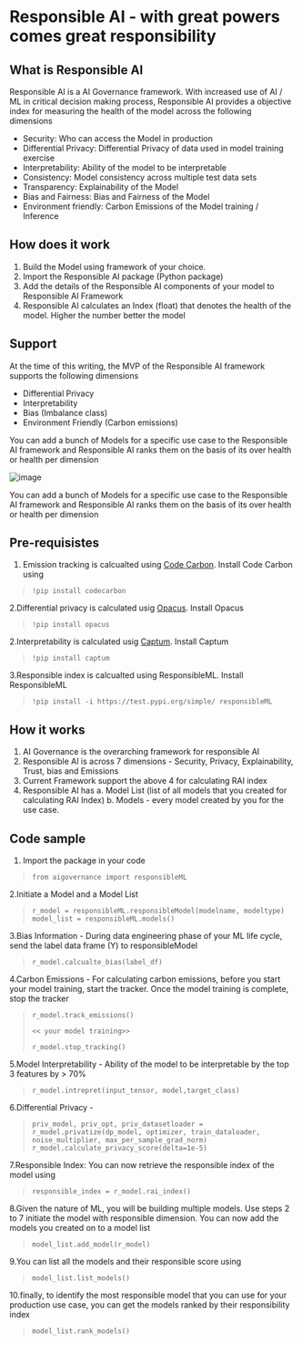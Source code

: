 # Responsible AI - with great powers comes great responsibility

## What is Responsible AI

Responsible AI is a AI Governance framework.  With increased use of AI / ML in critical decision making process, Responsible AI provides a objective index for measuring the health of the model across the following dimensions

- Security:  Who can access the Model in production
- Differential Privacy:  Differential Privacy of data used in model training exercise
- Interpretability:  Ability of the model to be interpretable
- Consistency:  Model consistency across multiple test data sets
- Transparency:  Explainability of the Model
- Bias and Fairness: Bias and Fairness of the Model
- Environment friendly:  Carbon Emissions of the Model training / Inference

## How does it work

1. Build the Model using framework of your choice.  
2. Import the Responsible AI package (Python package)
3. Add the details of the Responsible AI components of your model to Responsible AI Framework
4. Responsible AI calculates an Index (float) that denotes the health of the model.  Higher the number better the model

## Support

At the time of this writing, the MVP of the Responsible AI framework supports the following dimensions

- Differential Privacy
- Interpretability
- Bias (Imbalance class)
- Environment Friendly (Carbon emissions)

You can add a bunch of Models for a specific use case to the Responsible AI framework and Responsible AI ranks them on the basis of its over health or health per dimension

![image](https://user-images.githubusercontent.com/7538839/166708253-8431e3a9-a277-445c-8536-ea341a45553d.png)

You can add a bunch of Models for a specific use case to the Responsible AI framework and Responsible AI ranks them on the basis of its over health or health per dimension

## Pre-requisistes

1. Emission tracking is calcualted using [Code Carbon](https://codecarbon.io/).  Install Code Carbon using

>     !pip install codecarbon

2.Differential privacy is calculated usig [Opacus](https://opacus.ai/).  Install Opacus

>     !pip install opacus

2.Interpretability is calculated usig [Captum](https://captum.ai/).  Install Captum

>     !pip install captum

3.Responsible index is calcualted using ResponsibleML.  Install ResponsibleML

>     !pip install -i https://test.pypi.org/simple/ responsibleML

## How it works

1. AI Governance is the overarching framework for responsible AI
2. Responsible AI is across 7 dimensions - Security, Privacy, Explainability, Trust, bias and Emissions
3. Current Framework support the above 4 for calculating RAI index
4. Responsible AI has
    a.  Model List (list of all models that you created for calculating RAI Index)
    b.  Models - every model created by you for the use case.

## Code sample

1. Import the package in your code

>     from aigovernance import responsibleML

2.Initiate a Model and a Model List

>     r_model = responsibleML.responsibleModel(modelname, modeltype)
>     model_list = responsibleML.models()

3.Bias Information - During data engineering phase of your ML life cycle, send the label data frame (Y) to responsibleModel

>     r_model.calcualte_bias(label_df)

4.Carbon Emissions - For calculating carbon emissions, before you start your model training, start the tracker.  Once the model training is complete, stop the tracker

>     r_model.track_emissions()
> 
>     << your model training>>
> 
>     r_model.stop_tracking()

5.Model Interpretability - Ability of the model to be interpretable by the top 3 features by > 70%

>     r_model.intrepret(input_tensor, model,target_class)

6.Differential Privacy -

>     priv_model, priv_opt, priv_datasetloader = r_model.privatize(dp_model, optimizer, train_dataloader, noise_multiplier, max_per_sample_grad_norm) 
>     r_model.calculate_privacy_score(delta=1e-5)

7.Responsible Index:  You can now retrieve the responsible index of the model using

>     responsible_index = r_model.rai_index()

8.Given the nature of ML, you will be building multiple models.  Use steps 2 to 7 initiate the model with responsible dimension.  You can now add the models you created on to a model list

>     model_list.add_model(r_model)

9.You can list all the models and their responsible score using

>     model_list.list_models()

10.finally, to identify the most responsible model that you can use for your production use case, you can get the models ranked by their responsibility index
>
>     model_list.rank_models()
